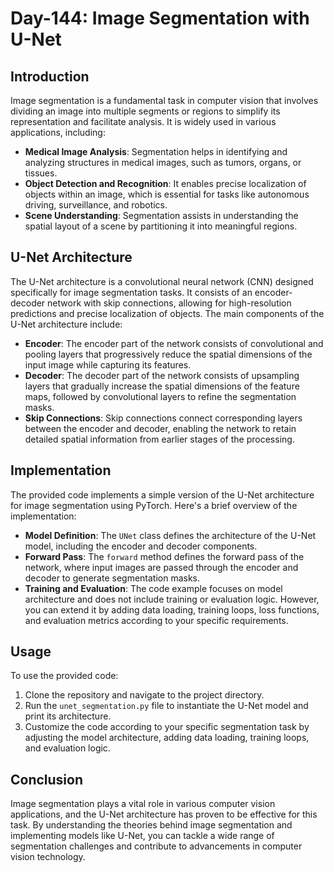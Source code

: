 # Day-144: Image Segmentation with U-Net

## Introduction

Image segmentation is a fundamental task in computer vision that involves dividing an image into multiple segments or regions to simplify its representation and facilitate analysis. It is widely used in various applications, including:

- **Medical Image Analysis**: Segmentation helps in identifying and analyzing structures in medical images, such as tumors, organs, or tissues.
- **Object Detection and Recognition**: It enables precise localization of objects within an image, which is essential for tasks like autonomous driving, surveillance, and robotics.
- **Scene Understanding**: Segmentation assists in understanding the spatial layout of a scene by partitioning it into meaningful regions.

## U-Net Architecture

The U-Net architecture is a convolutional neural network (CNN) designed specifically for image segmentation tasks. It consists of an encoder-decoder network with skip connections, allowing for high-resolution predictions and precise localization of objects. The main components of the U-Net architecture include:

- **Encoder**: The encoder part of the network consists of convolutional and pooling layers that progressively reduce the spatial dimensions of the input image while capturing its features.
- **Decoder**: The decoder part of the network consists of upsampling layers that gradually increase the spatial dimensions of the feature maps, followed by convolutional layers to refine the segmentation masks.
- **Skip Connections**: Skip connections connect corresponding layers between the encoder and decoder, enabling the network to retain detailed spatial information from earlier stages of the processing.

## Implementation

The provided code implements a simple version of the U-Net architecture for image segmentation using PyTorch. Here's a brief overview of the implementation:

- **Model Definition**: The `UNet` class defines the architecture of the U-Net model, including the encoder and decoder components.
- **Forward Pass**: The `forward` method defines the forward pass of the network, where input images are passed through the encoder and decoder to generate segmentation masks.
- **Training and Evaluation**: The code example focuses on model architecture and does not include training or evaluation logic. However, you can extend it by adding data loading, training loops, loss functions, and evaluation metrics according to your specific requirements.

## Usage

To use the provided code:

1. Clone the repository and navigate to the project directory.
2. Run the `unet_segmentation.py` file to instantiate the U-Net model and print its architecture.
3. Customize the code according to your specific segmentation task by adjusting the model architecture, adding data loading, training loops, and evaluation logic.

## Conclusion

Image segmentation plays a vital role in various computer vision applications, and the U-Net architecture has proven to be effective for this task. By understanding the theories behind image segmentation and implementing models like U-Net, you can tackle a wide range of segmentation challenges and contribute to advancements in computer vision technology.


